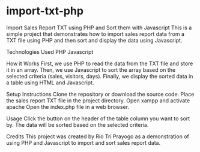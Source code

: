# import-txt-php
Import Sales Report TXT using PHP and Sort them with Javascript
This is a simple project that demonstrates how to import sales report data from a TXT file using PHP and then sort and display the data using Javascript.

Technologies Used
PHP
Javascript

How it Works
First, we use PHP to read the data from the TXT file and store it in an array.
Then, we use Javascript to sort the array based on the selected criteria (sales, visitors, days).
Finally, we display the sorted data in a table using HTML and Javascript.

Setup Instructions
Clone the repository or download the source code.
Place the sales report TXT file in the project directory.
Open xampp and activate apache
Open the index.php file in a web browser.

Usage
Click the button on the header of the table column you want to sort by.
The data will be sorted based on the selected criteria.

Credits
This project was created by Rio Tri Prayogo as a demonstration of using PHP and Javascript to import and sort sales report data.





